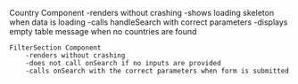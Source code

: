 Country Component
-renders without crashing
-shows loading skeleton when data is loading
-calls handleSearch with correct parameters
-displays empty table message when no countries are found

    FilterSection Component
        -renders without crashing
        -does not call onSearch if no inputs are provided
        -calls onSearch with the correct parameters when form is submitted
